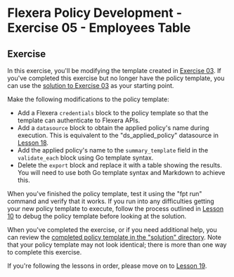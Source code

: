# Flexera Policy Development - Exercise 05 - Employees Table

## Exercise

In this exercise, you'll be modifying the template created in [Exercise 03](https://github.com/flexera-public/policy_engine_training/blob/main/exercises/03_employees/README.md). If you've completed this exercise but no longer have the policy template, you can use the [solution to Exercise 03](https://github.com/flexera-public/policy_engine_training/blob/main/exercises/03_employees/solution/employees.pt) as your starting point.

Make the following modifications to the policy template:

* Add a Flexera `credentials` block to the policy template so that the template can authenticate to Flexera APIs.
* Add a `datasource` block to obtain the applied policy's name during execution. This is equivalent to the "ds_applied_policy" datasource in [Lesson 18](https://github.com/flexera-public/policy_engine_training/blob/main/lessons/18_go_template/README.md).
* Add the applied policy's name to the `summary_template` field in the `validate_each` block using Go template syntax.
* Delete the `export` block and replace it with a table showing the results. You will need to use both Go template syntax and Markdown to achieve this.

When you've finished the policy template, test it using the "fpt run" command and verify that it works. If you run into any difficulties getting your new policy template to execute, follow the process outlined in [Lesson 10](https://github.com/flexera-public/policy_engine_training/blob/main/lessons/10_debugging/README.md) to debug the policy template before looking at the solution.

When you've completed the exercise, or if you need additional help, you can review the [completed policy template in the "solution" directory](https://github.com/flexera-public/policy_engine_training/blob/main/exercises/05_employees_table/solution/employees_table.pt). Note that your policy template may not look identical; there is more than one way to complete this exercise.

If you're following the lessons in order, please move on to [Lesson 19](https://github.com/flexera-public/policy_engine_training/blob/main/lessons/19_cwf/README.md).
